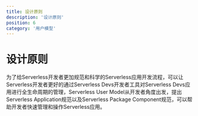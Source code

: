 ```yaml
---
title: 设计原则
description: '设计原则'
position: 6
category: '用户模型'
---
```


# 设计原则

为了给Serverless开发者更加规范和科学的Serverless应用开发流程，可以让Serverless开发者更好的通过Serverless Devs开发者工具对Serverless Devs应用进行全生命周期的管理，Serverless User Model从开发者角度出发，提出Serverless Application规范以及Serverless Package Component规范，可以帮助开发者快速管理和操作Serverless应用。